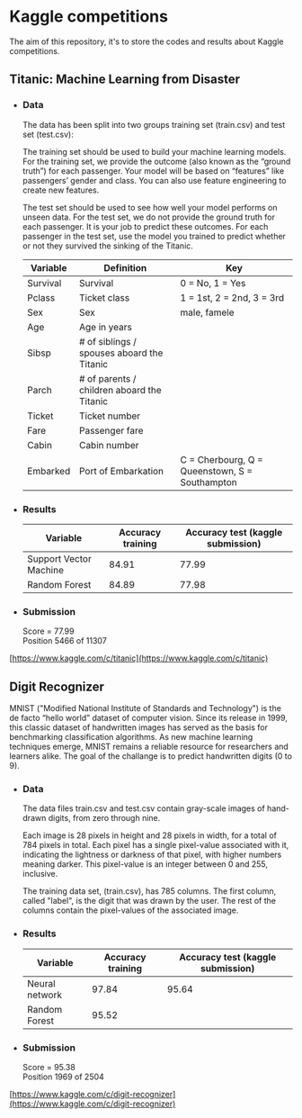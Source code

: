 # Kaggle competitions #

The aim of this repository, it's to store the codes and results about Kaggle competitions.

## Titanic: Machine Learning from Disaster ##

* <h3>Data</h3>
	<p>The data has been split into two groups training set (train.csv) and test set (test.csv):<p>
	<p>The training set should be used to build your machine learning models. For the training set, we provide the outcome (also known as the “ground truth”) for each passenger. Your model will be based on “features” like passengers’ gender and class. You can also use feature engineering to create new features.</p>

	<p>The test set should be used to see how well your model performs on unseen data. For the test set, we do not provide the ground truth for each passenger. It is your job to predict these outcomes. For each passenger in the test set, use the model you trained to predict whether or not they survived the sinking of the Titanic.</p>


	| Variable | Definition                                 | Key                                            |
	| -------- | ------------------------------------------ | ---------------------------------------------- |
	| Survival | Survival                                   | 0 = No, 1 = Yes                                |
	| Pclass   | Ticket class                               | 1 = 1st, 2 = 2nd, 3 = 3rd                      |
	| Sex      | Sex                                        | male, famele                                   |
	| Age      | Age in years                               |                                                |
	| Sibsp    | # of siblings / spouses aboard the Titanic |                                                |
	| Parch    | # of parents / children aboard the Titanic |                                                |
	| Ticket   | Ticket number                              |                                                |
	| Fare     | Passenger fare                             |                                                |
	| Cabin    | Cabin number                               |                                                |
	| Embarked | Port of Embarkation                        | C = Cherbourg, Q = Queenstown, S = Southampton |

		
* <h3>Results</h3>

	| Variable               | Accuracy training | Accuracy test (kaggle submission)|
	| ---------------------- | ----------------- | -------------------------------- |
	| Support Vector Machine | 	84.91			 |  77.99       					|
	| Random Forest          | 	84.89			 |  77.98       					|

* <h3>Submission</h3>
	<p>
		Score = 77.99<br>
		Position 5466 of 11307<br>
	</p>

[https://www.kaggle.com/c/titanic](https://www.kaggle.com/c/titanic)

## Digit Recognizer ##

<p>
	MNIST ("Modified National Institute of Standards and Technology") is the de facto “hello world” dataset of computer vision. Since its release in 1999, this classic dataset of handwritten images has served as the basis for benchmarking classification algorithms. As new machine learning techniques emerge, MNIST remains a reliable resource for researchers and learners alike.
	The goal of the challange is to predict handwritten digits (0 to 9).
</p>

* <h3>Data</h3>
	<p>The data files train.csv and test.csv contain gray-scale images of hand-drawn digits, from zero through nine.</p>

	<p>Each image is 28 pixels in height and 28 pixels in width, for a total of 784 pixels in total. Each pixel has a single pixel-value associated with it, indicating the lightness or darkness of that pixel, with higher numbers meaning darker. This pixel-value is an integer between 0 and 255, inclusive.</p>

	<p>The training data set, (train.csv), has 785 columns. The first column, called "label", is the digit that was drawn by the user. The rest of the columns contain the pixel-values of the associated image.<p>

* <h3>Results</h3>

	| Variable               | Accuracy training | Accuracy test (kaggle submission)|
	| ---------------------- | ----------------- | -------------------------------- |
	| Neural network         | 	97.84			 |  95.64       					|
	| Random Forest          | 	95.52 			 |         					        |

* <h3>Submission</h3>
	<p>
		Score = 95.38<br>
		Position 1969 of 2504<br>
	</p>

[https://www.kaggle.com/c/digit-recognizer](https://www.kaggle.com/c/digit-recognizer)
